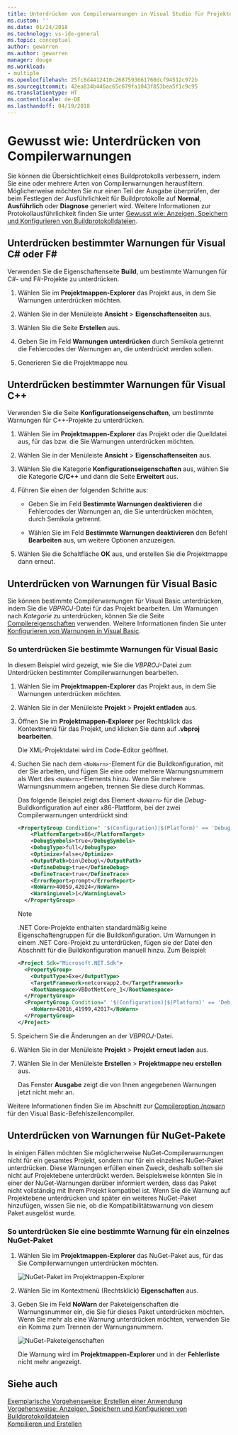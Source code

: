 ```yaml
---
title: Unterdrücken von Compilerwarnungen in Visual Studio für Projekte und NuGet-Pakete | Microsoft-Dokumentation
ms.custom: ''
ms.date: 01/24/2018
ms.technology: vs-ide-general
ms.topic: conceptual
author: gewarren
ms.author: gewarren
manager: douge
ms.workload:
- multiple
ms.openlocfilehash: 25fc8d4412410c2687593661760dcf94512c972b
ms.sourcegitcommit: 42ea834b446ac65c679fa1043f853bea5f1c9c95
ms.translationtype: HT
ms.contentlocale: de-DE
ms.lasthandoff: 04/19/2018
---
```

# <a name="how-to-suppress-compiler-warnings"></a>Gewusst wie: Unterdrücken von Compilerwarnungen

Sie können die Übersichtlichkeit eines Buildprotokolls verbessern, indem Sie eine oder mehrere Arten von Compilerwarnungen herausfiltern. Möglicherweise möchten Sie nur einen Teil der Ausgabe überprüfen, der beim Festlegen der Ausführlichkeit für Buildprotokolle auf **Normal**, **Ausführlich** oder **Diagnose** generiert wird. Weitere Informationen zur Protokollausführlichkeit finden Sie unter [Gewusst wie: Anzeigen, Speichern und Konfigurieren von Buildprotokolldateien](../ide/how-to-view-save-and-configure-build-log-files.md).

## <a name="suppress-specific-warnings-for-visual-c-or-f"></a>Unterdrücken bestimmter Warnungen für Visual C# oder F# #

Verwenden Sie die Eigenschaftenseite **Build**, um bestimmte Warnungen für C#- und F#-Projekte zu unterdrücken.

1. Wählen Sie im **Projektmappen-Explorer** das Projekt aus, in dem Sie Warnungen unterdrücken möchten.

1. Wählen Sie in der Menüleiste **Ansicht** >  **Eigenschaftenseiten** aus.

1. Wählen Sie die Seite **Erstellen** aus.

1. Geben Sie im Feld **Warnungen unterdrücken** durch Semikola getrennt die Fehlercodes der Warnungen an, die unterdrückt werden sollen.

1. Generieren Sie die Projektmappe neu.

## <a name="suppress-specific-warnings-for-visual-c"></a>Unterdrücken bestimmter Warnungen für Visual C++

Verwenden Sie die Seite **Konfigurationseigenschaften**, um bestimmte Warnungen für C++-Projekte zu unterdrücken.

1. Wählen Sie im **Projektmappen-Explorer** das Projekt oder die Quelldatei aus, für das bzw. die Sie Warnungen unterdrücken möchten.

1. Wählen Sie in der Menüleiste **Ansicht** >  **Eigenschaftenseiten** aus.

1. Wählen Sie die Kategorie **Konfigurationseigenschaften** aus, wählen Sie die Kategorie **C/C++** und dann die Seite **Erweitert** aus.

1. Führen Sie einen der folgenden Schritte aus:

    - Geben Sie im Feld **Bestimmte Warnungen deaktivieren** die Fehlercodes der Warnungen an, die Sie unterdrücken möchten, durch Semikola getrennt.

    - Wählen Sie im Feld **Bestimmte Warnungen deaktivieren** den Befehl **Bearbeiten** aus, um weitere Optionen anzuzeigen.

1. Wählen Sie die Schaltfläche **OK** aus, und erstellen Sie die Projektmappe dann erneut.

## <a name="suppress-warnings-for-visual-basic"></a>Unterdrücken von Warnungen für Visual Basic

Sie können bestimmte Compilerwarnungen für Visual Basic unterdrücken, indem Sie die *VBPROJ*-Datei für das Projekt bearbeiten. Um Warnungen nach *Kategorie* zu unterdrücken, können Sie die Seite [Compilereigenschaften](../ide/reference/compile-page-project-designer-visual-basic.md) verwenden. Weitere Informationen finden Sie unter [Konfigurieren von Warnungen in Visual Basic](../ide/configuring-warnings-in-visual-basic.md).

### <a name="to-suppress-specific-warnings-for-visual-basic"></a>So unterdrücken Sie bestimmte Warnungen für Visual Basic

In diesem Beispiel wird gezeigt, wie Sie die *VBPROJ*-Datei zum Unterdrücken bestimmter Compilerwarnungen bearbeiten.

1. Wählen Sie im **Projektmappen-Explorer** das Projekt aus, in dem Sie Warnungen unterdrücken möchten.

1. Wählen Sie in der Menüleiste **Projekt** > **Projekt entladen** aus.

1. Öffnen Sie im **Projektmappen-Explorer** per Rechtsklick das Kontextmenü für das Projekt, und klicken Sie dann auf **<ProjectName>.vbproj bearbeiten**.

    Die XML-Projektdatei wird im Code-Editor geöffnet.

1. Suchen Sie nach dem `<NoWarn>`-Element für die Buildkonfiguration, mit der Sie arbeiten, und fügen Sie eine oder mehrere Warnungsnummern als Wert des `<NoWarn>`-Elements hinzu. Wenn Sie mehrere Warnungsnummern angeben, trennen Sie diese durch Kommas.

     Das folgende Beispiel zeigt das Element `<NoWarn>` für die *Debug*-Buildkonfiguration auf einer x86-Plattform, bei der zwei Compilerwarnungen unterdrückt sind:

    ```xml
    <PropertyGroup Condition=" '$(Configuration)|$(Platform)' == 'Debug|x86' ">
        <PlatformTarget>x86</PlatformTarget>
        <DebugSymbols>true</DebugSymbols>
        <DebugType>full</DebugType>
        <Optimize>false</Optimize>
        <OutputPath>bin\Debug\</OutputPath>
        <DefineDebug>true</DefineDebug>
        <DefineTrace>true</DefineTrace>
        <ErrorReport>prompt</ErrorReport>
        <NoWarn>40059,42024</NoWarn>
        <WarningLevel>1</WarningLevel>
      </PropertyGroup>
    ```

   > [!NOTE]
   > .NET Core-Projekte enthalten standardmäßig keine Eigenschaftengruppen für die Buildkonfiguration. Um Warnungen in einem .NET Core-Projekt zu unterdrücken, fügen sie der Datei den Abschnitt für die Buildkonfiguration manuell hinzu. Zum Beispiel:
   >
   > ```xml
   > <Project Sdk="Microsoft.NET.Sdk">
   >   <PropertyGroup>
   >     <OutputType>Exe</OutputType>
   >     <TargetFramework>netcoreapp2.0</TargetFramework>
   >     <RootNamespace>VBDotNetCore_1</RootNamespace>
   >   </PropertyGroup>
   >   <PropertyGroup Condition=" '$(Configuration)|$(Platform)' == 'Debug|AnyCPU' ">
   >     <NoWarn>42016,41999,42017</NoWarn>
   >   </PropertyGroup>
   > </Project>
   > ```

1. Speichern Sie die Änderungen an der *VBPROJ*-Datei.

1. Wählen Sie in der Menüleiste **Projekt** > **Projekt erneut laden** aus.

1. Wählen Sie in der Menüleiste **Erstellen** > **Projektmappe neu erstellen** aus.

    Das Fenster **Ausgabe** zeigt die von Ihnen angegebenen Warnungen jetzt nicht mehr an.

Weitere Informationen finden Sie im Abschnitt zur [Compileroption /nowarn](/dotnet/visual-basic/reference/command-line-compiler/nowarn) für den Visual Basic-Befehlszeilencompiler.

## <a name="suppress-warnings-for-nuget-packages"></a>Unterdrücken von Warnungen für NuGet-Pakete

In einigen Fällen möchten Sie möglicherweise NuGet-Compilerwarnungen nicht für ein gesamtes Projekt, sondern nur für ein einzelnes NuGet-Paket unterdrücken. Diese Warnungen erfüllen einen Zweck, deshalb sollten sie nicht auf Projektebene unterdrückt werden. Beispielsweise könnten Sie in einer der NuGet-Warnungen darüber informiert werden, dass das Paket nicht vollständig mit Ihrem Projekt kompatibel ist. Wenn Sie die Warnung auf Projektebene unterdrücken und später ein weiteres NuGet-Paket hinzufügen, wissen Sie nie, ob die Kompatibilitätswarnung von diesem Paket ausgelöst wurde.

### <a name="to-suppress-a-specific-warning-for-a-single-nuget-package"></a>So unterdrücken Sie eine bestimmte Warnung für ein einzelnes NuGet-Paket

1. Wählen Sie im **Projektmappen-Explorer** das NuGet-Paket aus, für das Sie Compilerwarnungen unterdrücken möchten.

   ![NuGet-Paket im Projektmappen-Explorer](media/nuget-package-with-warning.png)

1. Wählen Sie im Kontextmenü (Rechtsklick) **Eigenschaften** aus.

1. Geben Sie im Feld **NoWarn** der Paketeigenschaften die Warnungsnummer ein, die Sie für dieses Paket unterdrücken möchten. Wenn Sie mehr als eine Warnung unterdrücken möchten, verwenden Sie ein Komma zum Trennen der Warnungsnummern.

   ![NuGet-Paketeigenschaften](media/nuget-properties-nowarn.png)

   Die Warnung wird im **Projektmappen-Explorer** und in der **Fehlerliste** nicht mehr angezeigt.

## <a name="see-also"></a>Siehe auch

[Exemplarische Vorgehensweise: Erstellen einer Anwendung](../ide/walkthrough-building-an-application.md)  
[Vorgehensweise: Anzeigen, Speichern und Konfigurieren von Buildprotokolldateien](../ide/how-to-view-save-and-configure-build-log-files.md)  
[Kompilieren und Erstellen](../ide/compiling-and-building-in-visual-studio.md)
